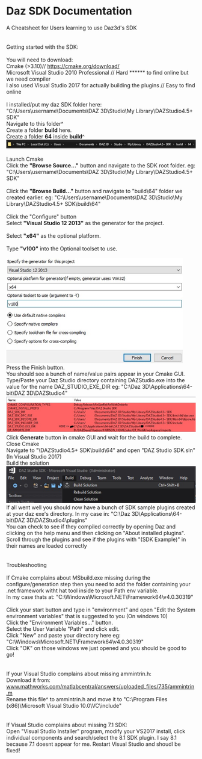 # Daz SDK Documentation
 A Cheatsheet for Users learning to use Daz3d's SDK <br>
<br>
<br>
 Getting started with the SDK:<br>
<br>
You will need to download:<br>
Cmake (>3.10)// https://cmake.org/download/<br>
Microsoft Visual Studio 2010 Professional // Hard ****** to find online but we need compiler<br>
I also used Visual Studio 2017 for actually building the plugins // Easy to find online<br>
<br>
I installed/put my daz SDK folder here: "C:\Users\username\Documents\DAZ 3D\Studio\My Library\DAZStudio4.5+ SDK\"<br>
Navigate to this folder^<br>
Create a folder <b>build</b> here.<br>
Create a folder <b>64</b> inside <b>build</b>^<br>
![Alt text](build_dir.jpg?raw=true "Title")<br>
<br>
Launch Cmake<br>
Click the <b>"Browse Source..."</b> button and navigate to the SDK root folder. eg: "C:\Users\username\Documents\DAZ 3D\Studio\My Library\DAZStudio4.5+ SDK\"<br>
<br>
Click the <b>"Browse Build..."</b> button and navigate to "build\64\" folder we created earlier. eg: "C:\Users\username\Documents\DAZ 3D\Studio\My Library\DAZStudio4.5+ SDK\build\64"<br>
<br>
Click the "Configure" button<br>
Select <b>"Visual Studio 12 2013"</b> as the generator for the project.<br>
<br>
Select <b>"x64"</b> as the optional platform.<br>
<br>
Type <b>"v100"</b> into the Optional toolset to use.<br>
<br>
![Alt text](cmake_config.jpg?raw=true "Cmake Config")<br>
Press the Finish button. <br>
You should see a bunch of name/value pairs appear in your Cmake GUI.<br>
Type/Paste your Daz Studio directory containing DAZStudio.exe into the value for the name DAZ_STUDIO_EXE_DIR eg: "C:\Daz 3D\Applications\64-bit\DAZ 3D\DAZStudio4"<br>
![Alt text](cmake_after_config.jpg?raw=true "Cmake After Config")<br>
Click <b>Generate</b> button in cmake GUI and wait for the build to complete.<br>
Close Cmake<br>
Navigate to "\DAZStudio4.5+ SDK\build\64\" and open "DAZ Studio SDK.sln" (In Visual Studio 2017)<br>
Build the solution<br>
![Alt text](build_solution.jpg?raw=true "Title")<br>
If all went well you should now have a bunch of SDK sample plugins created at your daz exe's directory. In my case in: "C:\Daz 3D\Applications\64-bit\DAZ 3D\DAZStudio4\plugins\"<br>
You can check to see if they compiled correctly by opening Daz and clicking on the help menu and then clicking on "About installed plugins". Scroll through the plugins and see if the plugins with "(SDK Example)" in their names are loaded correctly<br>
<br>
<br>
Troubleshooting<br>
<br>
If Cmake complains about MSbuild.exe missing during the configure/generation step then you need to add the folder containing your .net framework witht hat tool inside to your Path env variable.<br>
In my case thats at: "C:\Windows\Microsoft.NET\Framework64\v4.0.30319"<br>
<br>
Click your start button and type in "environment" and open "Edit the System environment variables" that is suggested to you (On windows 10)<br>
Click the "Environment Variables..." button.<br>
Select the User Variable "Path" and click edit.<br>
Click "New" and paste your directory here eg: "C:\Windows\Microsoft.NET\Framework64\v4.0.30319"<br>
Click "OK" on those windows we just opened and you should be good to go!<br>
<br>
<br>
If your Visual Studio complains about missing ammintrin.h:<br>
Download it from: www.mathworks.com/matlabcentral/answers/uploaded_files/735/ammintrin.m<br>
Rename this file^ to ammintrin.h and move it to "C:\Program Files (x86)\Microsoft Visual Studio 10.0\VC\include\"<br>
<br>
<br>
If Visual Studio complains about missing 7.1 SDK:<br>
Open "Visual Studio Installer" program, modify your VS2017 install, click individual components and search/select the 8.1 SDK plugin. I say 8.1 because 7.1 doesnt appear for me. Restart Visual Studio and shoudl be fixed!<br>
